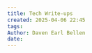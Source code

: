 ```yaml
---
title: Tech Write-ups
created: 2025-04-06 22:45
tags:
Author: Daven Earl Bellen
date: 
---
```

